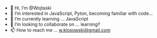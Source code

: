 - 👋 Hi, I’m @Wojtaski
- 👀 I’m interested in JavaScript, Pyton, becoming familiar with code... 
- 🌱 I’m currently learning ... JavaScript
- 💞️ I’m looking to collaborate on ... learning?
- 📫 How to reach me ... w.klosowski@gmail.com

<!---
Wojtaski/Wojtaski is a ✨ special ✨ repository because its `README.md` (this file) appears on your GitHub profile.
You can click the Preview link to take a look at your changes.
--->
